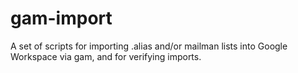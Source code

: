 # gam-import
A set of scripts for importing .alias and/or mailman lists into Google Workspace via gam, and for verifying imports.
